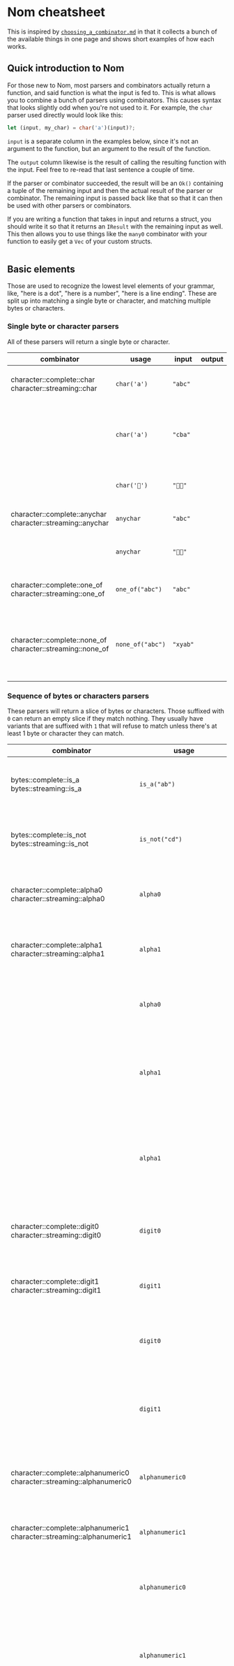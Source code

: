# Nom cheatsheet

This is inspired by [`choosing_a_combinator.md`](https://github.com/Geal/nom/blob/master/doc/choosing_a_combinator.md "test") in that it collects a bunch of the available things in one page and shows short examples of how each works.

## Quick introduction to Nom

For those new to Nom, most parsers and combinators actually return a function, and said function is what the input is fed to. This is what allows you to combine a bunch of parsers using combinators. This causes syntax that looks slightly odd when you're not used to it. For example, the `char` parser used directly would look like this:

```rust
let (input, my_char) = char('a')(input)?;
```

`input` is a separate column in the examples below, since it's not an argument to the function, but an argument to the result of the function.

The `output` column likewise is the result of calling the resulting function with the input. Feel free to re-read that last sentence a couple of time.

If the parser or combinator succeeded, the result will be an `Ok()` containing a tuple of the remaining input and then the actual result of the parser or combinator. The remaining input is passed back like that so that it can then be used with other parsers or combinators.

If you are writing a function that takes in input and returns a struct, you should write it so that it returns an `IResult` with the remaining input as well. This then allows you to use things like the `many0` combinator with your function to easily get a `Vec` of your custom structs.

```rust

```

## Basic elements

Those are used to recognize the lowest level elements of your grammar, like, "here is a dot", "here is a number", "here is a line ending". These are split up into matching a single byte or character, and matching multiple bytes or characters. 

### Single byte or character parsers

All of these parsers will return a single byte or character.

| combinator | usage | input | output | description |
|---|---|---|---|---|
| character::complete::char<br>character::streaming::char | `char('a')` | `"abc"` |  | Matches one specific character |
| | `char('a')` | `"cba"` | | If that character isn't the immediate input, parsing fails |
| | `char('💞')` | `"💞🦀"` | | Multi-byte characters work as well |
| character::complete::anychar<br>character::streaming::anychar | `anychar` | `"abc"` |  | Matches any single character |
| | `anychar` | `"💞🦀"` || Multi-byte characters work as well | 
| character::complete::one_of<br>character::streaming::one_of | `one_of("abc")` | `"abc"` |  | Matches one of the provided characters |
| character::complete::none_of<br>character::streaming::none_of | `none_of("abc")` | `"xyab"` |  | Matches a single character that is anything but the provided characters |

### Sequence of bytes or characters parsers

These parsers will return a slice of bytes or characters. Those suffixed with `0` can return an empty slice if they match nothing. They usually have variants that are suffixed with `1` that will refuse to match unless there's at least 1 byte or character they can match. 

| combinator | usage | input | output | description |
|---|---|---|---|---|
| bytes::complete::is_a<br>bytes::streaming::is_a | `is_a("ab")` | `"ababc"` |  | Matches a sequence of any of the characters passed as arguments |
| bytes::complete::is_not<br>bytes::streaming::is_not | `is_not("cd")` | `"ababc"` |  | Matches a sequence of none of the characters passed as arguments |
| character::complete::alpha0<br>character::streaming::alpha0 | `alpha0` | `"abc123"` |  | Matches zero or more alphabetical ASCII characters (`a-zA-Z`) |
| character::complete::alpha1<br>character::streaming::alpha1 | `alpha1` | `"abc123"` |  | Matches one or more alphabetical ASCII characters (`a-zA-Z`) |
| | `alpha0` | `"123abc"` |  | Because it is allowed to return an empty string, this does not error |
| | `alpha1` | `"123abc"` |  | This however does error, because there must be at least one alphabetical ASCII character |
| | `alpha1` | `"ααα"` |  | Only ASCII counts for these, not all of the unicode alphabetical characters. (These are Greek Alphas.) |
| character::complete::digit0<br>character::streaming::digit0 | `digit0` | `"123abc"` |  | Matches zero or more numerical ASCII characters (`0-9`) |
| character::complete::digit1<br>character::streaming::digit1 | `digit1` | `"123abc"` |  | Matches one or more numerical ASCII characters (`0-9`) |
| | `digit0` | `"abc123"` |  | Because it is allowed to return an empty string, this does not error |
| | `digit1` | `"abc123"` |  | This however does error, because there must be at least one numerical ASCII character |
| character::complete::alphanumeric0<br>character::streaming::alphanumeric0 | `alphanumeric0` | `"abc123"` |  | Matches zero or more alphanumeric ASCII characters (`a-zA-Z0-9`) |
| character::complete::alphanumeric1<br>character::streaming::alphanumeric1 | `alphanumeric1` | `"abc123"` |  | Matches one or more alphanumeric ASCII characters (`a-zA-Z0-9`) |
| | `alphanumeric0` | `"&abc123"` |  | Because it is allowed to return an empty string, this does not error |
| | `alphanumeric1` | `"&abc123"` |  | This however does error, because there must be at least one alphanumeric ASCII character |
| character::complete::hex_digit0<br>character::streaming::hex_digit0 | `hex_digit0` | `"123abcghi"` |  | Matches zero or more hexadecimal ASCII characters (`0-9a-fA-F`) |
| character::complete::hex_digit1<br>character::streaming::hex_digit1 | `hex_digit1` | `"123abcghi"` |  | Matches one or more hexadecimal ASCII characters (`0-9a-fA-F`) |
| bytes::complete::tag<br>bytes::streaming::tag<br>bits::complete::tag<br>bits::streaming::tag | `tag("hello")` | `"hello world"` |  | Recognizes a specific suite of characters, bytes, or bits |
| bytes::complete::tag_no_case<br>bytes::streaming::tag_no_case | `tag_no_case("hello")` | `"HeLLo World"` |  | Recognizes a specific suite of characters, in a case insensitive manner |
| | `tag_no_case("γειά")` | `"Γειά Κόσμο"` | | This also works with non-ASCII characters. A `γ` is a lowercase `Γ`. (Greek Gamma) |
| character::complete::newline<br>character::streaming::newline | `newline` | `"\nhello"` |  | Matches a newline character, known as `\n` or `LF` |
| character::complete::crlf<br>character::streaming::crlf | `crlf` | `"\r\nhello"` |  | Matches a carriage return followed by a newline, known as `\r\n` or `CRLF` |
| character::complete::line_ending<br>character::streaming::line_ending | `line_ending` | `"\r\nhello"` |  | Matches an end of line, either Unix style (`\n` or `LF`) or Windows style (`\r\n` AKA `CRLF`) |
| | `line_ending` | `"\nhello"` |  | Basically `line_ending` is the same as [`alt((crlf, newline))`](alt), but has a better performance | 
| bytes::complete::take<br>bytes::streaming::take<br>bits::complete::take<br>bits::streaming::take | `take(4u8)` | `"hello"` |  | Takes a specific number of characters, bytes, or bits |
| bytes::complete::take_while<br>bytes::streaming::take_while<br>bytes::complete::take_while1<br>bytes::streaming::take_while1 | `take_while(\|c\| c as u8 > 64)` | `"abc123"` |  | Returns the longest consecutive list of bytes for which the provided function returns true. `take_while1` does the same, but must return at least one character |
| bytes::complete::take_while_m_n<br>bytes::streaming::take_while_m_n | `take_while_m_n(4, 5, \|c\| is_alphanumeric(c as u8))` | `"abcd123"` |  | Like `take_while`, but with a minimum and maximum length for the match |
|  | `take_while_m_n(4, 5, \|c\| is_alphanumeric(c as u8))` | `"abcd-123"` |  |  |
| bytes::complete::take_till<br>bytes::streaming::take_till<br>bytes::complete::take_till1<br>bytes::streaming::take_till1 | `take_till(\|c\| c as u8 <= 64)` | `"abc123"` |  | Returns the longest list of consecutive bytes for which the provided function returns false. `take_till1` does the same, but must return at least one character. Basically `take_till` is the same as `take_while` but with the result of the provided function negated |
| bytes::complete::take_until<br>bytes::streaming::take_until<br>bytes::complete::take_until1<br>bytes::streaming::take_until1 | `take_until("world")` | `"Hello world"` |  | Returns the longest list of bytes or characters until the provided tag is found. `take_until1` does the same, but must return at least one character |
| bytes::complete::escaped<br>bytes::streaming::escaped | `escaped(digit1, '\\', one_of(r#""n\"#))` | `r#"12\"34"#` |  | XXX: no idea why this is useful |
|  | `escaped(digit1, '\\', one_of(r#""n\"#))` | `r#"12"34"#` |  |  |
| bytes::complete::escaped_transform<br>bytes::streaming::escaped_transform | `escaped_transform(alpha1, '\\', value("n", tag("n")))` | `r"ab\ncd"` |  | XXX: no idea why this is useful |

## General combinators

| combinator | usage | input | output | description |
|---|---|---|---|---|
| combinator::value | `value(1234, alpha1)` | `"abc789def"` |  | Returns the provided value if the parser succeeds |
| combinator::map | `map(digit1, \|s: &str\| s.parse::<u8>().unwrap())` | `"123abc"` |  | Maps a function on the result of a parser |
| combinator::map_opt | `map_opt(digit1, \|s: &str\| s.parse::<u8>().ok())` | `"123abc"` |  | Same as `map()` but requires the function to return an `Option` |
| combinator::map_res | `map_res(digit1, \|s: &str\| s.parse::<u8>())` | `"123abc"` |  | Same as `map()` but requires the function to return an `Result` |
| combinator::flat_map | `flat_map(u8, take)` | `&[2, 90, 91, 92, 93][..]` |  | Apply the first parser, then use its output as the argument for the second parser and apply that to the rest of the input. In this example `u8` reads a single byte as an unsigned integer, then makes that the argument to `take` causing it to read the next 2 bytes |
| combinator::map_parser | `map_parser(take(5u8), digit1)` | `"123abc"` |  | Apply the second parser on the result of the first parser |
| combinator::not | `not(alpha1)` | `"123"` |  | Succeeds if the child parser returns an error |
| combinator::opt | `opt(alpha1)` | `"abc123"` |  | Returns an `Option` of the child parser. `Some()` if the child parser is succesful, and `None` if not |
| combinator::peek | `peek(alpha1)` | `"abc123"` |  | Applies the child parser but does not consume the input |
|  | `alpha1` | `"abc123"` |  |  |
| combinator::recognize | `recognize(separated_pair(alpha1, char(','), alpha1))` | `"abc,def"` |  | Returns a slice of the input consumed by the child parser/combinator. No matter how complex/nested, or whether combinators throw parts away, this will return a single slice with everything that was consumed |
| combinator::rest | `rest` | `"abc"` |  | Returns the remaining input. Mainly useful for combining with other combinators |
| combinator::rest_len | `rest_len` | `"abc"` |  | Returns the length of the remaining input, does not consume anything |
| combinator::into | `let output: IResult<&str, Vec<u8>> = into(my_alpha1)` | `"abcd"` |  | Use Rust's `Into` trait to convert the result of a parser if possible |

## Choice combinators

| combinator | usage | input | output | description |
|---|---|---|---|---|
| branch::alt | `alt((tag("ab"), tag("cd")))` | `"cdef"` |  | Try a list of parsers and return the result of the first successful one |
| combinator::success | `success(1)` | `"abc"` |  | Always succeeds and returns the given value without consuming any input. Useful for giving `alt` a default |
|  | `alt((value(-1, char('-')), value(1, char('+')), success(1)))` | `"10"` |  |  |
| branch::permutation | `permutation((tag("ab"), tag("cd"), tag("12")))` | `"cd12abc"` |  | Succeeds when all its child parser have succeeded, whatever the order |
| combinator::cond | `cond(true, alpha1)` | `"abc123"` |  | Return result from the parser if the first argument is true, otherwise return `None` |

## Sequence combinators

| combinator | usage | input | output | description |
|---|---|---|---|---|
| sequence::delimited | `delimited(char('('), take(2u8), char(')'))` | `"(ab)cd"` |  | Returns only the second parser out of three |
| sequence::preceded | `preceded(tag("ab"), tag("XY"))` | `"abXYZ"` |  | Returns only the second parser out of two |
| sequence::terminated | `terminated(tag("ab"), tag("XY"))` | `"abXYZ"` |  | Returns only the result from the first parser out of two, discarding the other |
| sequence::pair | `pair(tag("ab"), tag("XY"))` | `"abXYZ"` |  | Applies two parsers, returns their results as a tuple |
| sequence::separated_pair | `separated_pair(tag("hello"), char(','), tag("world"))` | `"hello,world!"` |  | Returns the results from the first and third parsers as a tuple, discarding the second |
| sequence::tuple | `tuple((tag("ab"), tag("XY"), take(1u8)))` | `"abXYZ!"` |  | Chains parsers and assembles the sub results in a tuple. You can use as many child parsers as you can put elements in a tuple |

## Applying a parser multiple times

| combinator | usage | input | output | description |
|---|---|---|---|---|
| multi::count | `count(take(2u8), 3)` | `"abcdefgh"` |  | Applies the child parser a specified number of times and returns the list of results in a `Vec` |
| multi::many0<br>multi::many1 | `many0(tag("ab"))` | `"abababc"` |  | Applies the parser 0 or more times and returns the list of results in a `Vec`. `many1` does the same operation but must return at least one element |
| multi::many_m_n | `many_m_n(2, 2, tag("ab"))` | `"ababc"` |  | Applies the parser at least `m` and at most `n` times and returns the list of results in a `Vec` |
| multi::many_till | `many_till(tag("ab"), tag("ef"))` | `"ababefg"` |  | Applies the first parser until the second applies. Returns a tuple containing the list of results from the first in a `Vec` and the result of the second |
| multi::separated_list0<br>multi::separated_list1 | `separated_list0(tag(","), tag("ab"))` | `"ab,ab,ab."` |  | Using the first parser to match separators, returns a `Vec` of zero or more results from the second parser. `separated_list1` does the same operation but must return at least one element |
| multi::fold_many0<br>multi::fold_many1<br>multi::fold_many_m_n | `fold_many0(take(1u8), Vec::new, \|mut acc, item\| { acc.push(item); acc })` | `"abc"` |  | Applies the parser 0 or more times and folds the list of return values. The `fold_many1` version must apply the parser at least one time, and `fold_many_m_n` must apply the parser at least `m` and at most `n` times |
| multi::length_count | `length_count(number, tag("ab"))` | `"2ababab"` |  | Gets a number from the first parser, then applies the second parser that many times. `number` is a custom defined parser along the lines of text to integer parsers below |

## Combinators to do with completeness

| combinator | usage | input | output | description |
|---|---|---|---|---|
| combinator::all_consuming | `all_consuming(pair(alpha1, number))` | `"abc123"` |  | Returns what the child parser returned if, and only if, the input is exhausted. Otherwise returns an error |
|  | `all_consuming(pair(alpha1, number))` | `"abc123abc"` |  |  |
| combinator::complete | `complete(nom::bytes::streaming::take(5u8))` | `"abcd"` |  | Turns an `Incomplete` result from a streaming parser into an error. The example is the equivalent of `nom::bytes::complete::take(5u8)` |
|  | `nom::bytes::streaming::take(5u8)` | `"abcd"` |  |  |
| combinator::eof | `eof` | `""` |  | Returns an error if the input is not exhausted, otherwise returns the input |
|  | `eof` | `"abc"` |  |  |

## Numbers

### Text to number

Nom does not provide helper functions for converting text to integers, so here are some
various ways to get started:

#### Generic integer with optional +/- sign
```rust
fn number<T>(input: &str) -> IResult<&str, T>
where
    T: FromStr,
    <T as std::str::FromStr>::Err: std::fmt::Debug,
{
    map(
        recognize(pair(opt(one_of("+-")), digit1)),
        |s: &str| s.parse::<T>().unwrap()
    )(input)
}
```
#### Generic integer with optional - sign
```rust
fn number<T>(input: &str) -> IResult<&str, T>
where
    T: FromStr,
    <T as std::str::FromStr>::Err: std::fmt::Debug,
{
    map(
        recognize(pair(opt(tag("-")), digit1)),
        |s: &str| s.parse::<T>().unwrap()
    )(input)
}
```
#### `usize`
```rust
fn number(input: &str) -> IResult<&str, usize> {
    map(digit1, |s: &str| s.parse::<usize>().unwrap())(input)
}
```
#### Provided integer parsers

| combinator | usage | input | output | description |
|---|---|---|---|---|
| number::complete::double<br>number::streaming::double<br>number::complete::float<br>number::streaming::float | `double` | `"123E-02"` |  | Recognizes floating point number in a byte string and returns an `f64`.  `float` does the same for `f32` |
| number::complete::recognize_float<br>number::streaming::recognize_float | `recognize_float` | `"123E-02"` |  | Recognizes floating point number in a byte string and returns the corresponding slice |
| number::complete::hex_u32<br>number::streaming::hex_u32 | `hex_u32` | `b"abcxyz"` |  | Recognizes hex-encoded `u32` |

### Binary to number

Parsing integers from binary formats can be done in two ways: With parser functions, or combinators with configurable endianness:

| combinator | usage | input | output | description |
|---|---|---|---|---|
| number::complete::i8<br>number::streaming::i8 | `i8` | `&[0xf0][..]` |  | Recognizes a signed integer. Endianness does not matter for single byte numbers, so there's no `nom::Endianness` parameter |
| number::complete::i16<br>number::streaming::i16<br>number::complete::i24<br>number::streaming::i24<br>number::complete::i32<br>number::streaming::i32<br>number::complete::i64<br>number::streaming::i64<br>number::complete::i128<br>number::streaming::i128 | `i16(Endianness::Big)` | `&[0xff, 0x00][..]` |  | Recognizes a signed integer. Various bitsize functions are available. Endianness handled according to parameter |
| number::complete::u8<br>number::streaming::u8 | `u8` | `&[0xf0][..]` |  | Recognizes a unsigned integer. Endianness does not matter for single byte numbers, so there's no `nom::Endianness` parameter |
| number::complete::u16<br>number::streaming::u16<br>number::complete::u24<br>number::streaming::u24<br>number::complete::u32<br>number::streaming::u32<br>number::complete::u64<br>number::streaming::u64<br>number::complete::u128<br>number::streaming::u128 | `u16(Endianness::Big)` | `&[0xff, 0x00][..]` |  | Recognizes a unsigned integer. Various bitsize functions are available. Endianness handled according to parameter |
| number::complete::be_i8<br>number::streaming::be_i8<br>number::complete::be_i16<br>number::streaming::be_i16<br>number::complete::be_i24<br>number::streaming::be_i24<br>number::complete::be_i32<br>number::streaming::be_i32<br>number::complete::be_i64<br>number::streaming::be_i64<br>number::complete::be_i128<br>number::streaming::be_i128 | `be_i16` | `&[0xff, 0xaa][..]` |  | Recognizes a big endian signed integer |
| number::complete::be_u8<br>number::streaming::be_u8<br>number::complete::be_u16<br>number::streaming::be_u16<br>number::complete::be_u24<br>number::streaming::be_u24<br>number::complete::be_u32<br>number::streaming::be_u32<br>number::complete::be_u64<br>number::streaming::be_u64<br>number::complete::be_u128<br>number::streaming::be_u128 | `be_u16` | `&[0xff, 0xaa][..]` |  | Recognizes a big endian unsigned integer |
| number::complete::le_i8<br>number::streaming::le_i8<br>number::complete::le_i16<br>number::streaming::le_i16<br>number::complete::le_i24<br>number::streaming::le_i24<br>number::complete::le_i32<br>number::streaming::le_i32<br>number::complete::le_i64<br>number::streaming::le_i64<br>number::complete::le_i128<br>number::streaming::le_i128 | `le_i16` | `&[0xff, 0xaa][..]` |  | Recognizes a big endian signed integer |
| number::complete::le_u8<br>number::streaming::le_u8<br>number::complete::le_u16<br>number::streaming::le_u16<br>number::complete::le_u24<br>number::streaming::le_u24<br>number::complete::le_u32<br>number::streaming::le_u32<br>number::complete::le_u64<br>number::streaming::le_u64<br>number::complete::le_u128<br>number::streaming::le_u128 | `le_u16` | `&[0xff, 0xaa][..]` |  | Recognizes a big endian unsigned integer |
| number::complete::be_f32<br>number::streaming::be_f32<br>number::complete::be_f64<br>number::streaming::be_f64 | `be_f32` | `&[0x41, 0x48, 0x00, 0x00][..]` |  | Recognizes a big endian floating point number |
| number::complete::le_f32<br>number::streaming::le_f32<br>number::complete::le_f64<br>number::streaming::le_f64 | `le_f32` | `&[0x00, 0x00, 0x48, 0x41][..]` |  | Recognizes a big endian floating point number |

# Fin
